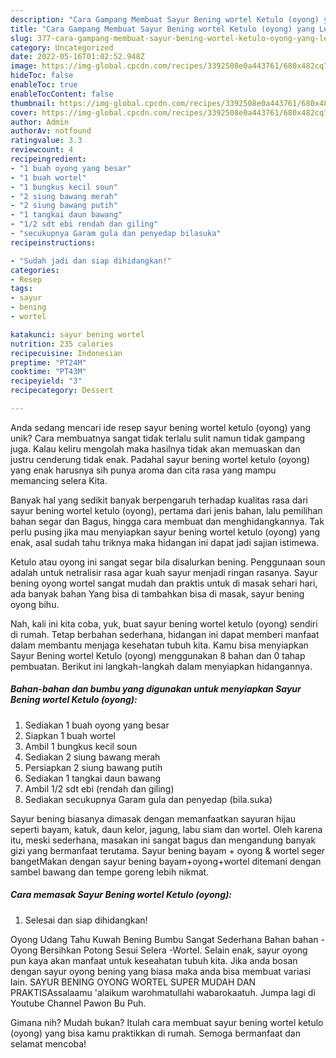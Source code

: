 ```yaml
---
description: "Cara Gampang Membuat Sayur Bening wortel Ketulo (oyong) yang Lezat"
title: "Cara Gampang Membuat Sayur Bening wortel Ketulo (oyong) yang Lezat"
slug: 377-cara-gampang-membuat-sayur-bening-wortel-ketulo-oyong-yang-lezat
category: Uncategorized
date: 2022-05-16T01:02:52.948Z
image: https://img-global.cpcdn.com/recipes/3392508e0a443761/680x482cq70/sayur-bening-wortel-ketulo-oyong-foto-resep-utama.jpg
hideToc: false
enableToc: true
enableTocContent: false
thumbnail: https://img-global.cpcdn.com/recipes/3392508e0a443761/680x482cq70/sayur-bening-wortel-ketulo-oyong-foto-resep-utama.jpg
cover: https://img-global.cpcdn.com/recipes/3392508e0a443761/680x482cq70/sayur-bening-wortel-ketulo-oyong-foto-resep-utama.jpg
author: Admin
authorAv: notfound
ratingvalue: 3.3
reviewcount: 4
recipeingredient:
- "1 buah oyong yang besar"
- "1 buah wortel"
- "1 bungkus kecil soun"
- "2 siung bawang merah"
- "2 siung bawang putih"
- "1 tangkai daun bawang"
- "1/2 sdt ebi rendah dan giling"
- "secukupnya Garam gula dan penyedap bilasuka"
recipeinstructions:

- "Sudah jadi dan siap dihidangkan!"
categories:
- Resep
tags:
- sayur
- bening
- wortel

katakunci: sayur bening wortel 
nutrition: 235 calories
recipecuisine: Indonesian
preptime: "PT24M"
cooktime: "PT43M"
recipeyield: "3"
recipecategory: Dessert

---
```





Anda sedang mencari ide resep sayur bening wortel ketulo (oyong) yang unik? Cara membuatnya sangat tidak terlalu sulit namun tidak gampang juga. Kalau keliru mengolah maka hasilnya tidak akan memuaskan dan justru cenderung tidak enak. Padahal sayur bening wortel ketulo (oyong) yang enak harusnya sih punya aroma dan cita rasa yang mampu memancing selera Kita.





Banyak hal yang sedikit banyak berpengaruh terhadap kualitas rasa dari sayur bening wortel ketulo (oyong), pertama dari jenis bahan, lalu pemilihan bahan segar dan Bagus, hingga cara membuat dan menghidangkannya. Tak perlu pusing jika mau menyiapkan sayur bening wortel ketulo (oyong) yang enak,      asal sudah tahu triknya maka hidangan ini dapat jadi sajian istimewa.














Ketulo atau oyong ini sangat segar bila disalurkan bening. Penggunaan soun adalah untuk netralisir rasa agar kuah sayur menjadi ringan rasanya. Sayur bening oyong wortel sangat mudah dan praktis untuk di masak sehari hari, ada banyak bahan Yang bisa di tambahkan bisa di masak, sayur bening oyong bihu.






Nah, kali ini kita coba, yuk, buat sayur bening wortel ketulo (oyong) sendiri di rumah. Tetap berbahan sederhana, hidangan ini dapat memberi manfaat dalam membantu menjaga kesehatan tubuh kita. Kamu bisa menyiapkan Sayur Bening wortel Ketulo (oyong) menggunakan 8 bahan dan 0 tahap pembuatan. Berikut ini langkah-langkah dalam menyiapkan hidangannya.

<!--inarticleads1-->

##### Bahan-bahan dan bumbu yang digunakan untuk menyiapkan Sayur Bening wortel Ketulo (oyong):

1. Sediakan 1 buah oyong yang besar
1. Siapkan 1 buah wortel
1. Ambil 1 bungkus kecil soun
1. Sediakan 2 siung bawang merah
1. Persiapkan 2 siung bawang putih
1. Sediakan 1 tangkai daun bawang
1. Ambil 1/2 sdt ebi (rendah dan giling)
1. Sediakan secukupnya Garam gula dan penyedap (bila.suka)


Sayur bening biasanya dimasak dengan memanfaatkan sayuran hijau seperti bayam, katuk, daun kelor, jagung, labu siam dan wortel. Oleh karena itu, meski sederhana, masakan ini sangat bagus dan mengandung banyak gizi yang bermanfaat terutama. Sayur bening bayam + oyong &amp; wortel seger bangetMakan dengan sayur bening bayam+oyong+wortel ditemani dengan sambel bawang dan tempe goreng lebih nikmat. 

<!--inarticleads2-->

##### Cara memasak Sayur Bening wortel Ketulo (oyong):


1. Selesai dan siap dihidangkan!

Oyong Udang Tahu Kuwah Bening Bumbu Sangat Sederhana Bahan bahan -Oyong Bersihkan Potong Sesui Selera -Wortel. Selain enak, sayur oyong pun kaya akan manfaat untuk keseahatan tubuh kita. Jika anda bosan dengan sayur oyong bening yang biasa maka anda bisa membuat variasi lain. SAYUR BENING OYONG WORTEL SUPER MUDAH DAN PRAKTISAssalaamu &#39;alaikum warohmatullahi wabarokaatuh. Jumpa lagi di Youtube Channel Pawon Bu Puh. 

Gimana nih? Mudah bukan? Itulah cara membuat sayur bening wortel ketulo (oyong) yang bisa kamu praktikkan di rumah. Semoga bermanfaat dan selamat mencoba!
